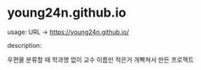 # young24n.github.io

usage: URL -> https://young24n.github.io/


description:

우편물 분류할 때 학과명 없이 교수 이름만 적은거 개빡쳐서 만든 프로젝트
